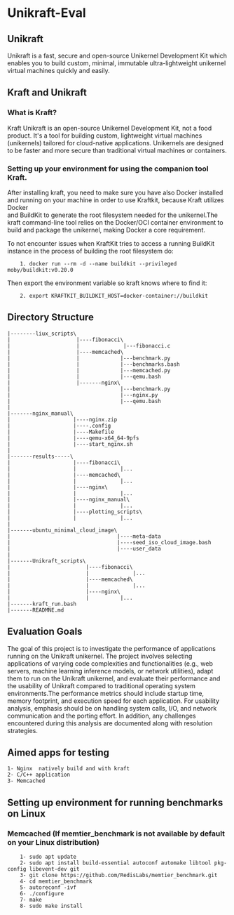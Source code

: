 # Unikraft-Eval

## Unikraft
Unikraft is a fast, secure and open-source Unikernel Development Kit which enables you to build custom, minimal, immutable ultra-lightweight unikernel virtual machines quickly and easily.


## Kraft and Unikraft
### What is Kraft?
Kraft Unikraft is an open-source Unikernel Development Kit, not a food product. It's a tool for building custom, lightweight virtual machines (unikernels) tailored for cloud-native applications. Unikernels are designed to be faster and more secure than traditional virtual machines or containers. 

### Setting up your environment for using the companion tool Kraft.
After installing kraft, you need to make sure you have also Docker installed and running on your machine in order to use Kraftkit, because Kraft utilizes Docker    
and BuildKit to generate the root filesystem needed for the unikernel.The kraft command-line tool relies on the Docker/OCI container environment to build and package the unikernel, making Docker a core requirement. 

To not encounter issues when KraftKit tries to access a running BuildKit instance in the process of building the root filesystem do:

        1. docker run --rm -d --name buildkit --privileged moby/buildkit:v0.20.0
Then export the environment variable so kraft knows where to find it:

        2. export KRAFTKIT_BUILDKIT_HOST=docker-container://buildkit

## Directory Structure
```text
|--------liux_scripts\
|                     |----fibonacci\
|                     |              |---fibonacci.c
|                     |----memcached\
|                     |             |---benchmark.py
|                     |             |---benchmarks.bash
|                     |             |---memcached.py
|                     |             |---qemu.bash
|                     |-------nginx\
|                                   |---benchmark.py
|                                   |---nginx.py
|                                   |---qemu.bash                                  |
|-------nginx_manual\
|                    |----nginx.zip
|                    |----.config   
|                    |----Makefile
|                    |----qemu-x64_64-9pfs
|                    |----start_nginx.sh  
|
|-------results-----\
|                    |----fibonacci\
|                    |              |...
|                    |----memcached\
|                    |              |...
|                    |----nginx\
|                    |              |...
|                    |----nginx_manual\
|                    |              |...
|                    |----plotting_scripts\
|                    |              |...
|
|-------ubuntu_minimal_cloud_image\
|                                  |----meta-data
|                                  |----seed_iso_cloud_image.bash
|                                  |----user_data
|
|-------Unikraft_scripts\
|                        |----fibonacci\
|                        |              |...
|                        |----memcached\
|                        |              |...
|                        |----nginx\
|                        |          |...
|-------kraft_run.bash
|-------READMNE.md

```


## Evaluation Goals

The goal of this project is to investigate the performance of applications running on the Unikraft unikernel. The project involves selecting applications of varying code complexities and functionalities (e.g., web servers, machine learning inference models, or network utilities), adapt them to run on the Unikraft unikernel, and evaluate their performance and the usability of Unikraft compared to traditional operating system environments.The performance metrics should include startup time, memory footprint, and execution speed for each application. For usability analysis, emphasis should be on handling system calls, I/O, and network communication and the porting effort. In addition, any challenges encountered during this analysis are documented along with resolution strategies.

## Aimed apps for testing
    1- Nginx  natively build and with kraft
    2- C/C++ application
    3- Memcached

## Setting up environment for running benchmarks on Linux
### Memcached (If memtier_benchmark is not available by default on your Linux distribution)
        1- sudo apt update
        2- sudo apt install build-essential autoconf automake libtool pkg-config libevent-dev git
        3- git clone https://github.com/RedisLabs/memtier_benchmark.git
        4- cd memtier_benchmark
        5- autoreconf -ivf
        6- ./configure
        7- make
        8- sudo make install
